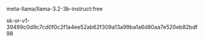 meta-llama/llama-3.2-3b-instruct:free

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